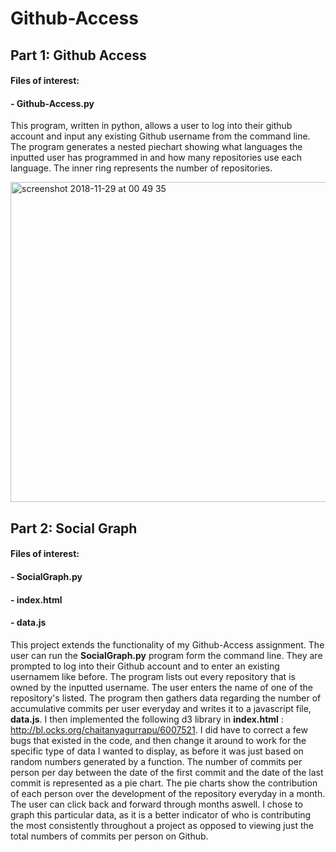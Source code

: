 # Github-Access
## Part 1: Github Access 
#### Files of interest: 
#### - Github-Access.py

This program, written in python, allows a user to log into their github account and input any existing Github username from the command line. The program generates a nested piechart showing what languages the inputted user has programmed in and how many repositories use each language. The inner ring represents the number of repositories.

<img width="512" alt="screenshot 2018-11-29 at 00 49 35" src="https://user-images.githubusercontent.com/23418344/49193051-8d2c1600-f375-11e8-8414-ffda473b7acc.png">

## Part 2: Social Graph 
#### Files of interest: 
#### - SocialGraph.py
#### - index.html
#### - data.js

This project extends the functionality of my Github-Access assignment. The user can run the **SocialGraph.py** program form the command line. They are prompted to log into their Github account and to enter an existing usernamem like before. The program lists out every repository that is owned by the inputted username. The user enters the name of one of the repository's listed. The program then gathers data regarding the number of accumulative commits per user everyday and writes it to a javascript file, **data.js**. I then implemented the following d3 library in **index.html** : http://bl.ocks.org/chaitanyagurrapu/6007521. I did have to correct a few bugs that existed in the code, and then change it around to work for the specific type of data I wanted to display, as before it was just based on random numbers generated by a function. The number of commits per person per day between the date of the first commit and the date of the last commit is represented as a pie chart. The pie charts show the contribution of each person over the development of the repository everyday in a month. The user can click back and forward through months aswell. I chose to graph this particular data, as it is a better indicator of who is contributing the most consistently throughout a project as opposed to viewing just the total numbers of commits per person on Github.   


